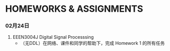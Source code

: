 # HOMEWORKS & ASSIGNMENTS

### 02月24日
1. EEEN3004J Digital Signal Processsing
    - （无DDL）在网络、课件和同学的帮助下，完成 Homework 1 的所有任务

### 

